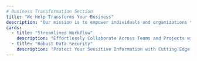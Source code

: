 ```yaml
---
# Business Transformation Section
title: "We Help Transforms Your Business"
description: "Our mission is to empower individuals and organizations to unleash their creative potential"
cards:
  - title: "Streamlined Workflow"
    description: "Effortlessly Collaborate Across Teams and Projects with CloudPeak's Seamless and Intuitive Collaboration Tools"
  - title: "Robust Data Security"
    description: "Protect Your Sensitive Information with Cutting-Edge Encryption and Security Measures"
---
```

